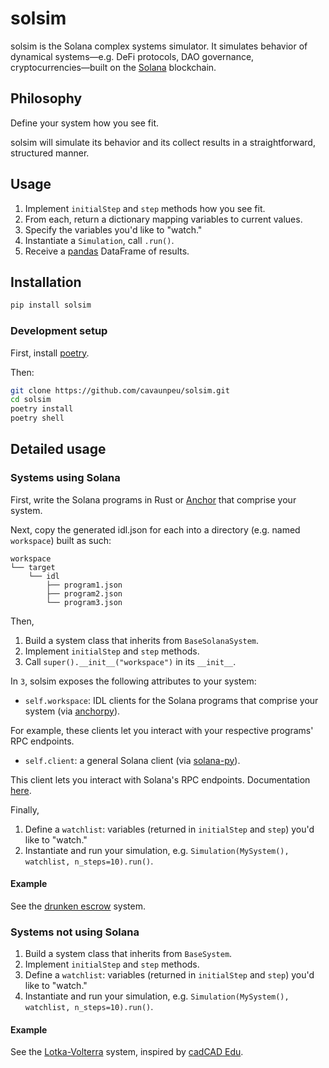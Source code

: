 # solsim

solsim is the Solana complex systems simulator. It simulates behavior of dynamical systems—e.g. DeFi protocols, DAO governance, cryptocurrencies—built on the [Solana](https://solana.com/) blockchain.

## Philosophy

Define your system how you see fit.

solsim will simulate its behavior and its collect results in a straightforward, structured manner.

## Usage

1. Implement `initialStep` and `step` methods how you see fit.
2. From each, return a dictionary mapping variables to current values.
3. Specify the variables you'd like to "watch."
4. Instantiate a `Simulation`, call `.run()`.
5. Receive a [pandas](https://pandas.pydata.org/) DataFrame of results.

## Installation

```sh
pip install solsim
```

### Development setup

First, install [poetry](https://python-poetry.org/).

Then:

```sh
git clone https://github.com/cavaunpeu/solsim.git
cd solsim
poetry install
poetry shell
```

## Detailed usage

### Systems using Solana

First, write the Solana programs in Rust or [Anchor](https://project-serum.github.io/anchor/getting-started/introduction.html) that comprise your system.

Next, copy the generated idl.json for each into a directory (e.g. named `workspace`) built as such:

```
workspace
└── target
    └── idl
        ├── program1.json
        ├── program2.json
        └── program3.json
```

Then,

1. Build a system class that inherits from `BaseSolanaSystem`.
2. Implement `initialStep` and `step` methods.
3. Call `super().__init__("workspace")` in its `__init__`.

In `3`, solsim exposes the following attributes to your system:

- `self.workspace`: IDL clients for the Solana programs that comprise your system (via [anchorpy](https://github.com/kevinheavey)).

For example, these clients let you interact with your respective programs' RPC endpoints.

- `self.client`: a general Solana client (via [solana-py](https://github.com/michaelhly/solana-py)).

This client lets you interact with Solana's RPC endpoints. Documentation [here](https://michaelhly.github.io/solana-py/api.html#).

Finally,

1. Define a `watchlist`: variables (returned in `initialStep` and `step`) you'd like to "watch."
2. Instantiate and run your simulation, e.g. `Simulation(MySystem(), watchlist, n_steps=10).run()`.

#### Example

See the [drunken escrow](https://github.com/cavaunpeu/solsim/tree/main/examples/drunken_escrow) system.

### Systems not using Solana

1. Build a system class that inherits from `BaseSystem`.
2. Implement `initialStep` and `step` methods.
3. Define a `watchlist`: variables (returned in `initialStep` and `step`) you'd like to "watch."
4. Instantiate and run your simulation, e.g. `Simulation(MySystem(), watchlist, n_steps=10).run()`.

#### Example

See the [Lotka-Volterra](https://github.com/cavaunpeu/solsim/tree/main/examples/drunken_escrow) system, inspired by [cadCAD Edu](https://www.cadcad.education/).